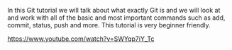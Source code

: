 In this Git tutorial we will talk about what exactly Git is and we will look at and work with all of the basic and most important commands such as add, commit, status, push and more. This tutorial is very beginner friendly.

https://www.youtube.com/watch?v=SWYqp7iY_Tc
